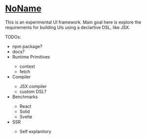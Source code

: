 # [NoName]()

This is an experimental UI framework. Main goal here is explore the requirements for building UIs using a declartive DSL, like JSX.

TODOs:

<ul>
  <li>npm package?</li>
  <li>docs?</li>
  <li>Runtime Primitives</li>
  <ul>
    <li>context</li>
    <li>fetch</li>
  </ul>
  <li>Compiler</li>
  <ul>
    <li>JSX compiler</li>
    <li>custom DSL?</li>
  </ul>
  <li>Benchmarks</li>
  <ul>
    <li>React</li>
    <li>Solid</li>
    <li>Svelte</li>
  </ul>
  <li>SSR</li>
  <ul>
    <li>Self explanitory</li>
  </ul>
</ul>

